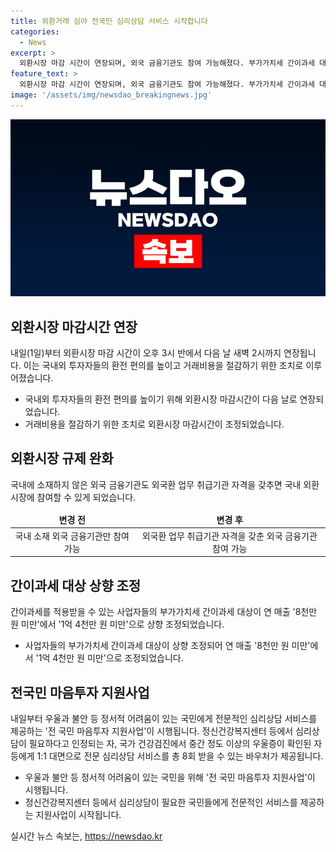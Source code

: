 ```yaml
---
title: 외환거래 심야 전국민 심리상담 서비스 시작합니다
categories:
  - News
excerpt: >
  외환시장 마감 시간이 연장되며, 외국 금융기관도 참여 가능해졌다. 부가가치세 간이과세 대상이 상향 조정되어 경제적 혜택을 받게 될 것이다. 정부는 2024년부터 적용되는 변화를 소개하는 책자를 발간했다. 또한 정서적 어려움을 겪는 국민을 위한 전문적인 심리상담 서비스가 시작되며, 해당 서비스를 필요로 하는 국민에게 1:1 대면으로 8회의 심리상담 서비스가 제공된다.
feature_text: >
  외환시장 마감 시간이 연장되며, 외국 금융기관도 참여 가능해졌다. 부가가치세 간이과세 대상이 상향 조정되어 경제적 혜택을 받게 될 것이다. 정부는 2024년부터 적용되는 변화를 소개하는 책자를 발간했다. 또한 정서적 어려움을 겪는 국민을 위한 전문적인 심리상담 서비스가 시작되며, 해당 서비스를 필요로 하는 국민에게 1:1 대면으로 8회의 심리상담 서비스가 제공된다.
image: '/assets/img/newsdao_breakingnews.jpg'
---
```


<p><img src="/assets/img/newsdao_breakingnews.jpg" alt="pcversion 속보" /></p>

<h2 data-ke-size="size26">외환시장 마감시간 연장</h2>

<p data-ke-size="size16">내일(1일)부터 외환시장 마감 시간이 오후 3시 반에서 다음 날 새벽 2시까지 연장됩니다. 이는 국내외 투자자들의 환전 편의를 높이고 거래비용을 절감하기 위한 조치로 이루어졌습니다.</p>

<ul>
<li>국내외 투자자들의 환전 편의를 높이기 위해 외환시장 마감시간이 다음 날로 연장되었습니다.</li>
<li>거래비용을 절감하기 위한 조치로 외환시장 마감시간이 조정되었습니다.</li>
</ul>

<h2 data-ke-size="size26">외환시장 규제 완화</h2>

<p data-ke-size="size16">국내에 소재하지 않은 외국 금융기관도 외국환 업무 취급기관 자격을 갖추면 국내 외환시장에 참여할 수 있게 되었습니다.</p>

<table>
<thead>
<tr>
<td style="text-align: center; height: 17px;"><b>변경 전</b></td>
<td style="text-align: center; height: 17px;"><b>변경 후</b></td>
</tr>
</thead>
<tbody>
<tr>
<td style="text-align: center; height: 17px;">국내 소재 외국 금융기관만 참여 가능</td>
<td style="text-align: center; height: 17px;">외국환 업무 취급기관 자격을 갖춘 외국 금융기관 참여 가능</td>
</tr>
</tbody>
</table>

<h2 data-ke-size="size26">간이과세 대상 상향 조정</h2>

<p data-ke-size="size16">간이과세를 적용받을 수 있는 사업자들의 부가가치세 간이과세 대상이 연 매출 '8천만 원 미만'에서 '1억 4천만 원 미만'으로 상향 조정되었습니다.</p>

<ul>
<li>사업자들의 부가가치세 간이과세 대상이 상향 조정되어 연 매출 '8천만 원 미만'에서 '1억 4천만 원 미만'으로 조정되었습니다.</li>
</ul>

<h2 data-ke-size="size26">전국민 마음투자 지원사업</h2>

<p data-ke-size="size16">내일부터 우울과 불안 등 정서적 어려움이 있는 국민에게 전문적인 심리상담 서비스를 제공하는 '전 국민 마음투자 지원사업'이 시행됩니다. 정신건강복지센터 등에서 심리상담이 필요하다고 인정되는 자, 국가 건강검진에서 중간 정도 이상의 우울증이 확인된 자 등에게 1:1 대면으로 전문 심리상담 서비스를 총 8회 받을 수 있는 바우처가 제공됩니다.</p>

<ul>
<li>우울과 불안 등 정서적 어려움이 있는 국민을 위해 '전 국민 마음투자 지원사업'이 시행됩니다.</li>
<li>정신건강복지센터 등에서 심리상담이 필요한 국민들에게 전문적인 서비스를 제공하는 지원사업이 시작됩니다.</li>
</ul>
실시간 뉴스 속보는, <a href="https://newsdao.kr" rel="dofollow">https://newsdao.kr</a>


